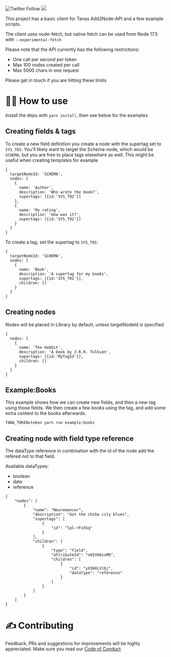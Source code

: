 <img alt="Twitter Follow" src="https://img.shields.io/twitter/follow/tana_inc?style=for-the-badge">

<img src='https://img.shields.io/github/license/tanainc/add2node-api-sample?style=for-the-badge'>

This project has a basic client for Tanas Add2Node-API and a few example scripts.

The client uses node-fetch, but native fetch can be used from Node 17.5 with `--experimental-fetch`

Please note that the API currently has the following restrictions:

- One call per second per token
- Max 100 nodes created per call
- Max 5000 chars in one request

Please get in touch if you are hitting these limits

# 👨‍💻 How to use

Install the deps with `yarn install`, then see below for the examples

## Creating fields & tags

To create a new field definition you create a node with the supertag set to `SYS_T02`. You'll likely want to target the Schema-node, which would be `SCHEMA`, but you are free to place tags elsewhere as well. This might be useful when creating templates for example

```
{
  targetNodeId: 'SCHEMA',
  nodes: [
    {
      name: 'Author',
      description: 'Who wrote the book?',
      supertags: [{id:'SYS_T02'}]
    },
    {
      name: 'My rating',
      description: 'How was it?',
      supertags: [{id:'SYS_T02'}]
    }
  ]
}
```

To create a tag, set the supertag to `SYS_T01`:

```
{
  targetNodeId: 'SCHEMA',
  nodes: [
    {
      name: 'Book',
      description: 'A supertag for my books',
      supertags: [{id:'SYS_T01'}],
      children: []
    }
  ]
}
```

## Creating nodes

Nodes will be placed in Library by default, unless targetNodeId is specified

```
{
  nodes: [
    {
      name: 'The Hobbit',
      description: 'A book by J.R.R. Tolkien',
      supertags: [{id:'MyTagId'}],
      children: []
    }
  ]
}
```

## Example:Books

This example shows how we can create new fields, and then a new tag using those fields. We then create a few books using the tag, and add some extra content to the books afterwards.

`TANA_TOKEN=token yarn run example:books`


## Creating node with field type reference

The dataType reference in combination with the id of the node add the refered not to that field.

Available dataTypes:
 - boolean
 - date
 - reference

```
{
    "nodes": [
        {
            "name": "Neuromancer",
            "description": "Got the chiba city blues",
            "supertags": [
                {
                    "id": "lpl-rFx55q"
                }
            ],
            "children": [
                {
                    "type": "field",
                    "attributeId": "o0IV60zsM6",
                    "children": [
                        {
                            "id": "yX3HXLVlbj",
                            "dataType": "reference"
                        }
                    ]
                }
            ]
        }
    ]
}
```



# ✍️ Contributing

Feedback, PRs and suggestions for improvements will be highly appreciated. Make sure you read our [Code of Conduct](CODE_OF_CONDUCT.md)
